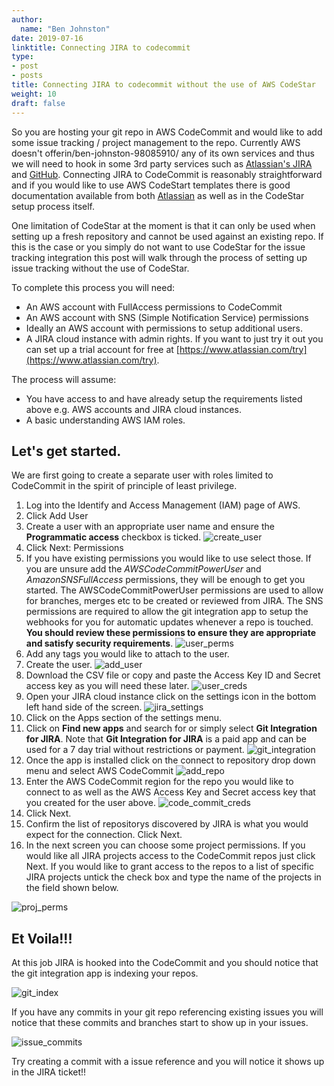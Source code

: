 ```yaml
---
author:
  name: "Ben Johnston"
date: 2019-07-16
linktitle: Connecting JIRA to codecommit 
type:
- post
- posts
title: Connecting JIRA to codecommit without the use of AWS CodeStar
weight: 10
draft: false
---
```


So you are hosting your git repo in AWS CodeCommit and would like to add some issue tracking / project management to the repo.  Currently AWS doesn't offerin/ben-johnston-98085910/ any of its own services and thus we will need to hook in some 3rd party services such as [Atlassian's JIRA](https://www.atlassian.com/software/jira) and [GitHub](https://github.com/).   Connecting JIRA to CodeCommit is reasonably straightforward and if you would like to use AWS CodeStart templates there is good documentation available from both [Atlassian](https://www.atlassian.com/blog/jira-software/jira-software-integrates-with-aws-codestar) as well as in the CodeStar setup process itself.

One limitation of CodeStar at the moment is that it can only be used when setting up a fresh repository and cannot be used against an existing repo.  If this is the case or you simply do not want to use CodeStar for the issue tracking integration this post will walk through the process of setting up issue tracking without the use of CodeStar.

To complete this process you will need:

* An AWS account with FullAccess permissions to CodeCommit
* An AWS account with SNS (Simple Notification Service) permissions
* Ideally an AWS account with permissions to setup additional users.
* A JIRA cloud instance with admin rights.  If you want to just try it out you can set up a trial account for free at [https://www.atlassian.com/try](https://www.atlassian.com/try).

The process will assume:

* You have access to and have already setup the requirements listed above e.g. AWS accounts and JIRA cloud instances.
* A basic understanding AWS IAM roles.

## Let's get started.

We are first going to create a separate user with roles limited to CodeCommit in the spirit of principle of least privilege.

1. Log into the Identify and Access Management (IAM) page of AWS.
2. Click Add User
3. Create a user with an appropriate user name and ensure the **Programmatic access** checkbox is ticked.
![create_user](/assets/create_user.png)
4. Click Next: Permissions
5. If you have existing permissions you would like to use select those.  If you are unsure add the *AWSCodeCommitPowerUser* and *AmazonSNSFullAccess* permissions, they will be enough to get you started.  The AWSCodeCommitPowerUser permissions are used to allow for branches, merges etc to be created or reviewed from JIRA.  The SNS permissions are required to allow the git integration app to setup the webhooks for you for automatic updates whenever a repo is touched.  **You should review these permissions to ensure they are appropriate and satisfy security requirements**.
![user_perms](/assets/user_perms.png)
6. Add any tags you would like to attach to the user.
7. Create the user.
![add_user](/assets/add_user.png)
8. Download the CSV file or copy and paste the Access Key ID and Secret access key as you will need these later.
![user_creds](/assets/user_creds.png)
9. Open your JIRA cloud instance click on the settings icon in the bottom left hand side of the screen.
![jira_settings](/assets/jira_settings.png)
10. Click on the Apps section of the settings menu.
11. Click on **Find new apps** and search for or simply select **Git Integration for JIRA**.  Note that **Git Integration for JIRA** is a paid app and can be used for a 7 day trial without restrictions or payment.
![git_integration](/assets/git_integration.png)
12. Once the app is installed click on the connect to repository drop down menu and select AWS CodeCommit
![add_repo](/assets/add_repo.png)
13. Enter the AWS CodeCommit region for the repo you would like to connect to as well as the AWS Access Key and Secret access key that you created for the user above.
![code_commit_creds](/assets/code_commit_creds.png)
14. Click Next.
15. Confirm the list of repositorys discovered by JIRA is what you would expect for the connection.  Click Next.
16. In the next screen you can choose some project permissions.  If you would like all JIRA projects access to the CodeCommit repos just click Next.  If you would like to grant access to the repos to a list of specific JIRA projects untick the check box and type the name of the projects in the field shown below.

![proj_perms](/assets/proj_perms.png)

## Et Voila!!!

At this job JIRA is hooked into the CodeCommit and you should notice that the git integration app is indexing your repos.

![git_index](/assets/git_index.png)

If you have any commits in your git repo referencing existing issues you will notice that these commits and branches start to show up in your issues.

![issue_commits](/assets/issue_commits.png)


Try creating a commit with a issue reference and you will notice it shows up in the JIRA ticket!!
